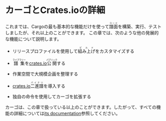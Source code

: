 # カーゴとCrates.ioの詳細

これまでは、Cargoの最も基本的な機能だけを使って<ruby>譜面<rt>コード</rt></ruby>を構築、実行、テストしましたが、それ以上のことができます。
この章では、次のような他の発展的な機能について説明します。

* リリースプロファイルを使用して<ruby>組み上げ<rt>ビルド</rt></ruby>をカスタマイズする
* <ruby>譜集<rt>ライブラリー</rt></ruby>を[crates.io](https://crates.io)<ruby>公開<rt>パブリック</rt></ruby>する
   
* 作業空間で大規模企画を整理する
* [crates.io](https://crates.io)<ruby>二進譜<rt>バイナリ</rt></ruby>を導入する
   
* 独自の命令を使用してカーゴを拡張する

カーゴは、この章で扱っている以上のことができます。したがって、すべての機能の詳細については[its documentation](https://doc.rust-lang.org/cargo/)参照してください。
